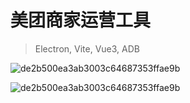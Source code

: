 # 美团商家运营工具

> Electron, Vite, Vue3, ADB

![de2b500ea3ab3003c64687353ffae9b](https://user-images.githubusercontent.com/18194268/203289721-0d8700e5-9616-45a7-a8da-39a886d9e077.png)

![de2b500ea3ab3003c64687353ffae9b](https://user-images.githubusercontent.com/18194268/203290002-8b86d8d7-232c-4f5e-99c6-57e2109dfb74.jpg)

